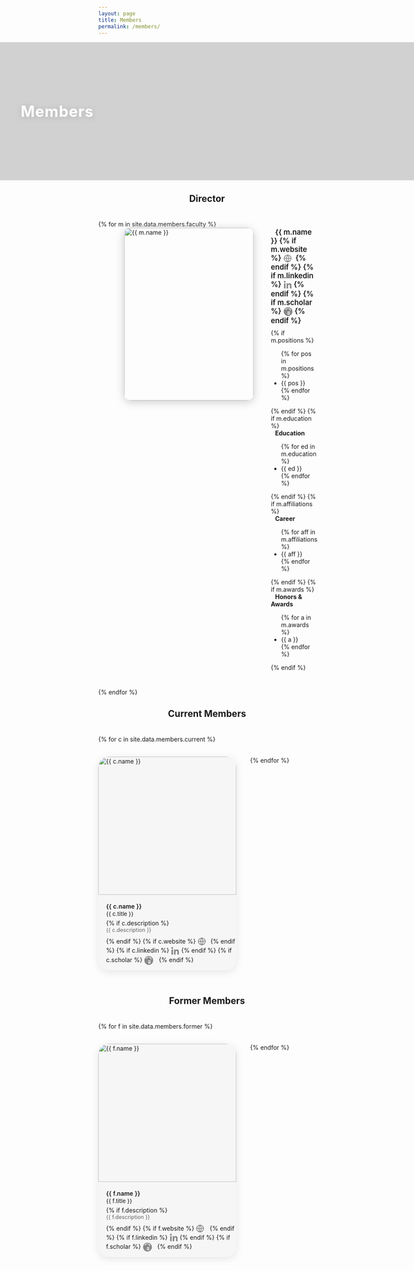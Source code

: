 ```yaml
---
layout: page
title: Members
permalink: /members/
---
```


<style>
.member-flex {
  display: flex;
  align-items: flex-start;
  gap: 40px;
  margin-left: 60px;
  margin-bottom: 40px;
}
.member-photo {
  width: 300px;
  height: 400px;
  border-radius: 15px;
  object-fit: cover;
  box-shadow: 0 4px 20px #ccc;
}
@media (max-width: 700px) {
  .member-flex {
    flex-direction: column;
    margin-left: 0;
    gap: 20px;
    align-items: center;
  }
}
h2.section-title {
  text-align: center;
  margin-left: 0;
  margin-bottom: 38px;
}

.member-list-container {
  display: flex;
  justify-content: flex-start;
  flex-wrap: wrap;
  gap: 32px;
  margin: 0 auto 40px auto;
  max-width: 1380px; /* 4 x 320 + gaps */
}
.member-card {
  width: 320px;
  min-height: 430px;
  background: #f6f6f6;
  border-radius: 24px;
  box-shadow: 0 4px 18px #e5e5e5;
  display: flex;
  flex-direction: column;
  align-items: flex-start;
  overflow: hidden;
  margin-bottom: 18px;
}
.member-card img {
  width: 100%;
  aspect-ratio: 1/1;
  object-fit: cover;
  border-radius: 24px 24px 0 0;
}
.member-card-info {
  padding: 18px 18px 12px 18px;
  width: 100%;
}
@media (max-width: 1300px) {
  .member-list-container { max-width: 1040px; }
}
@media (max-width: 1050px) {
  .member-list-container { max-width: 680px; }
}
@media (max-width: 750px) {
  .member-list-container { max-width: 340px; flex-direction: column; align-items: center; }
}
.member-card-name {
  font-size: 1em;
  font-weight: 600;
  margin-bottom: 2px;
}
.member-card-title {
  font-size: 0.92em;
  color: #333;
  font-weight: 500;
  margin-bottom: 5px;
}
.member-card-desc {
  font-size: 0.89em;
  color: #666;
  margin-bottom: 9px;
}

.members-header-image {
  position: relative;
  width: 100vw;
  left: 50%;
  right: 50%;
  margin-left: -50vw;
  margin-right: -50vw;
  height: 320px;
  background: url('/assets/images/12th_Man.jpg') center center / cover no-repeat;
  display: flex;
  align-items: center;
}
.members-header-overlay {
  position: absolute;
  inset: 0;
  background: rgba(30,30,30,0.20); /* overlay_filter: 0.2 */
  z-index: 1;
}
.members-header-text {
  position: relative;
  z-index: 2;
  color: #fff;
  font-size: 2.5em;
  font-weight: 700;
  margin-left: 5vw;
  text-shadow: 0 2px 16px rgba(0,0,0,0.14);
  letter-spacing: 1px;
}
@media (max-width: 800px) {
  .members-header-image { height: 180px; }
  .members-header-text { font-size: 1.8em; margin-left: 18px;}
}
  
</style>

<div class="members-header-image">
  <div class="members-header-overlay"></div>
  <div class="members-header-text members-header-text-right">
    <span>Members</span>
  </div>
</div>

<!-- Director Section -->
<h2 class="section-title">Director</h2>
{% for m in site.data.members.faculty %}
<div class="member-flex">
  <img src="{{ m.image }}" alt="{{ m.name }}" class="member-photo">
  <div>
    <div style="font-size:1.2em; font-weight:600; margin-bottom:10px;">
      <span style="margin-left:10px;">{{ m.name }}</span>
      {% if m.website %}
        <a href="{{ m.website }}" target="_blank" title="Website" style="color:#888; display:inline-block; margin-right:4px;">
          <svg width="20" height="20" fill="none" stroke="currentColor" stroke-width="1.7" stroke-linecap="round" stroke-linejoin="round" style="vertical-align:middle;"><circle cx="10" cy="10" r="8"/><line x1="2" y1="10" x2="18" y2="10"/><path d="M10 2a13 13 0 0 1 0 16M10 2a13 13 0 0 0 0 16"/></svg>
        </a>
      {% endif %}
      {% if m.linkedin %}
        <a href="{{ m.linkedin }}" target="_blank" title="LinkedIn" style="color:#888; display:inline-block;">
          <svg width="20" height="20" fill="currentColor" style="vertical-align:middle;" viewBox="0 0 448 512"><path d="M100.28 448H7.4V148.9h92.88zm-46.44-340C24.12 108 0 83.87 0 54.89A53.34 53.34 0 0 1 53.67 1.5c29.66 0 53.67 24.09 53.67 53.39 0 28.98-24.01 53.11-53.67 53.11zm394.84 340h-92.4V302.4c0-34.7-.7-79.29-48.32-79.29-48.38 0-55.78 37.78-55.78 76.87V448H160V148.9h88.56v40.81h1.28c12.36-23.38 42.56-48.32 87.56-48.32 93.68 0 110.92 61.73 110.92 142.3V448z"/></svg>
        </a>
      {% endif %}
      {% if m.scholar %}
        <a href="{{ m.scholar }}" target="_blank" title="Google Scholar" style="color:#888; display:inline-block;">
          <svg width="22" height="22" viewBox="0 0 256 256" fill="currentColor" style="vertical-align:middle;">
            <circle cx="128" cy="128" r="120" fill="currentColor"/>
            <path d="M103 174.2c0 22.9 20.1 36.5 41.3 36.5 17.3 0 31.4-7.2 31.4-25.5 0-19.7-14.8-21.2-28.2-22.7-8.1-.9-19-1.8-19-8.2 0-6.2 9.2-8.4 18-8.4 8.7 0 19.8 2.1 19.8 10.1h17.3c0-20.1-21.1-27.6-36.8-27.6-17.4 0-34.7 7.1-34.7 23.6 0 16.2 15.6 18.1 30.4 19.5 12.3 1.2 16.9 2.2 16.9 8.2 0 6.1-9.9 8.5-18.1 8.5-10.3 0-20.1-2.2-20.1-11.4H103z" fill="#fff"/>
            <path d="M205 62l-76.6-33.8c-1.3-.6-2.7-.6-3.9 0L51 62c-2.3 1-2.4 4.3-.1 5.4l26.5 12c2.2 1 4.7.1 5.7-2l9.4-21.5 31.4-13.9c1.3-.6 2.7-.6 3.9 0l31.4 13.9 9.4 21.5c1 2.1 3.5 3 5.7 2l26.5-12c2.3-1.1 2.2-4.4-.1-5.4z" fill="#fff"/>
            <rect x="181" y="75" width="13" height="34" rx="6.5" fill="#fff"/>
          </svg>
        </a>
      {% endif %}
    </div>
    {% if m.positions %}
      <div style="margin-bottom:10px; margin-left:0px;">
        <ul>
        {% for pos in m.positions %}
          <li>{{ pos }}</li>
        {% endfor %}
        </ul>
      </div>
    {% endif %}
    {% if m.education %}
      <div style="margin-bottom:10px;">
        <strong style="margin-left:10px;">Education</strong>
        <ul>
        {% for ed in m.education %}
          <li>{{ ed }}</li>
        {% endfor %}
        </ul>
      </div>
    {% endif %}
    {% if m.affiliations %}
      <div style="margin-bottom:10px;">
        <strong style="margin-left:10px;">Career</strong>
        <ul>
        {% for aff in m.affiliations %}
          <li>{{ aff }}</li>
        {% endfor %}
        </ul>
      </div>
    {% endif %}
    {% if m.awards %}
      <div style="margin-bottom:10px;margin-left:0px;">
        <strong style="margin-left:10px;">Honors & Awards</strong>
        <ul>
        {% for a in m.awards %}
          <li>{{ a }}</li>
        {% endfor %}
        </ul>
      </div>
    {% endif %}
  </div>
</div>
{% endfor %}

<!-- Current Members Section -->
<h2 class="section-title">Current Members</h2>
<div class="member-list-container">
  {% for c in site.data.members.current %}
    <div class="member-card">
      <img src="{{ c.image }}" alt="{{ c.name }}">
      <div class="member-card-info">
        <div class="member-card-name">{{ c.name }}</div>
        <div class="member-card-title">{{ c.title }}</div>
        {% if c.description %}
          <div class="member-card-desc">{{ c.description }}</div>
        {% endif %}
        {% if c.website %}
          <a href="{{ c.website }}" target="_blank" title="Website" style="color:#888; display:inline-block; margin-right:4px;">
            <svg width="22" height="22" fill="none" stroke="currentColor" stroke-width="1.7" stroke-linecap="round" stroke-linejoin="round" style="vertical-align:middle;"><circle cx="10" cy="10" r="8"/><line x1="2" y1="10" x2="18" y2="10"/><path d="M10 2a13 13 0 0 1 0 16M10 2a13 13 0 0 0 0 16"/></svg>
          </a>
        {% endif %}
        {% if c.linkedin %}
          <a href="{{ c.linkedin }}" target="_blank" title="LinkedIn" style="color:#888; display:inline-block;">
            <svg width="20" height="20" fill="currentColor" style="vertical-align:middle;" viewBox="0 0 448 512"><path d="M100.28 448H7.4V148.9h92.88zm-46.44-340C24.12 108 0 83.87 0 54.89A53.34 53.34 0 0 1 53.67 1.5c29.66 0 53.67 24.09 53.67 53.39 0 28.98-24.01 53.11-53.67 53.11zm394.84 340h-92.4V302.4c0-34.7-.7-79.29-48.32-79.29-48.38 0-55.78 37.78-55.78 76.87V448H160V148.9h88.56v40.81h1.28c12.36-23.38 42.56-48.32 87.56-48.32 93.68 0 110.92 61.73 110.92 142.3V448z"/></svg>
          </a>
        {% endif %}
        {% if c.scholar %}
          <a href="{{ c.scholar }}" target="_blank" title="Google Scholar" style="color:#888; display:inline-block; margin-right:8px;">
            <svg width="22" height="22" viewBox="0 0 256 256" fill="none" style="vertical-align:middle;">
              <circle cx="128" cy="128" r="120" fill="currentColor"/>
              <path d="M103 174.2c0 22.9 20.1 36.5 41.3 36.5 17.3 0 31.4-7.2 31.4-25.5 0-19.7-14.8-21.2-28.2-22.7-8.1-.9-19-1.8-19-8.2 0-6.2 9.2-8.4 18-8.4 8.7 0 19.8 2.1 19.8 10.1h17.3c0-20.1-21.1-27.6-36.8-27.6-17.4 0-34.7 7.1-34.7 23.6 0 16.2 15.6 18.1 30.4 19.5 12.3 1.2 16.9 2.2 16.9 8.2 0 6.1-9.9 8.5-18.1 8.5-10.3 0-20.1-2.2-20.1-11.4H103z" fill="#fff"/>
              <path d="M205 62l-76.6-33.8c-1.3-.6-2.7-.6-3.9 0L51 62c-2.3 1-2.4 4.3-.1 5.4l26.5 12c2.2 1 4.7.1 5.7-2l9.4-21.5 31.4-13.9c1.3-.6 2.7-.6 3.9 0l31.4 13.9 9.4 21.5c1 2.1 3.5 3 5.7 2l26.5-12c2.3-1.1 2.2-4.4-.1-5.4z" fill="#fff"/>
              <rect x="181" y="75" width="13" height="34" rx="6.5" fill="#fff"/>
            </svg>
          </a>
        {% endif %}
      </div>
    </div>
  {% endfor %}
</div>

<!-- Former Members Section -->
<h2 class="section-title">Former Members</h2>
<div class="member-list-container">
  {% for f in site.data.members.former %}
    <div class="member-card">
      <img src="{{ f.image }}" alt="{{ f.name }}">
      <div class="member-card-info">
        <div class="member-card-name">{{ f.name }}</div>
        <div class="member-card-title">{{ f.title }}</div>
        {% if f.description %}
          <div class="member-card-desc">{{ f.description }}</div>
        {% endif %}
        {% if f.website %}
          <a href="{{ f.website }}" target="_blank" title="Website" style="color:#888; display:inline-block; margin-right:6px;">
            <svg width="22" height="22" fill="none" stroke="currentColor" stroke-width="1.7" stroke-linecap="round" stroke-linejoin="round" style="vertical-align:middle;">
              <circle cx="10" cy="10" r="8"/>
              <line x1="2" y1="10" x2="18" y2="10"/>
              <path d="M10 2a13 13 0 0 1 0 16M10 2a13 13 0 0 0 0 16"/>
            </svg>
          </a>
        {% endif %}
        {% if f.linkedin %}
          <a href="{{ f.linkedin }}" target="_blank" title="LinkedIn" style="color:#888; display:inline-block;">
            <svg width="20" height="20" fill="currentColor" style="vertical-align:middle;" viewBox="0 0 448 512">
              <path d="M100.28 448H7.4V148.9h92.88zm-46.44-340C24.12 108 0 83.87 0 54.89A53.34 53.34 0 0 1 53.67 1.5c29.66 0 53.67 24.09 53.67 53.39 0 28.98-24.01 53.11-53.67 53.11zm394.84 340h-92.4V302.4c0-34.7-.7-79.29-48.32-79.29-48.38 0-55.78 37.78-55.78 76.87V448H160V148.9h88.56v40.81h1.28c12.36-23.38 42.56-48.32 87.56-48.32 93.68 0 110.92 61.73 110.92 142.3V448z"/>
            </svg>
          </a>
        {% endif %}
        {% if f.scholar %}
          <a href="{{ f.scholar }}" target="_blank" title="Google Scholar" style="color:#888; display:inline-block; margin-right:8px;">
            <svg width="22" height="22" viewBox="0 0 256 256" fill="currentColor" style="vertical-align:middle;">
              <circle cx="128" cy="128" r="120" fill="currentColor"/>
              <path d="M103 174.2c0 22.9 20.1 36.5 41.3 36.5 17.3 0 31.4-7.2 31.4-25.5 0-19.7-14.8-21.2-28.2-22.7-8.1-.9-19-1.8-19-8.2 0-6.2 9.2-8.4 18-8.4 8.7 0 19.8 2.1 19.8 10.1h17.3c0-20.1-21.1-27.6-36.8-27.6-17.4 0-34.7 7.1-34.7 23.6 0 16.2 15.6 18.1 30.4 19.5 12.3 1.2 16.9 2.2 16.9 8.2 0 6.1-9.9 8.5-18.1 8.5-10.3 0-20.1-2.2-20.1-11.4H103z" fill="#fff"/>
              <path d="M205 62l-76.6-33.8c-1.3-.6-2.7-.6-3.9 0L51 62c-2.3 1-2.4 4.3-.1 5.4l26.5 12c2.2 1 4.7.1 5.7-2l9.4-21.5 31.4-13.9c1.3-.6 2.7-.6 3.9 0l31.4 13.9 9.4 21.5c1 2.1 3.5 3 5.7 2l26.5-12c2.3-1.1 2.2-4.4-.1-5.4z" fill="#fff"/>
              <rect x="181" y="75" width="13" height="34" rx="6.5" fill="#fff"/>
            </svg>
          </a>
        {% endif %}
      </div>
    </div>
  {% endfor %}
</div>
